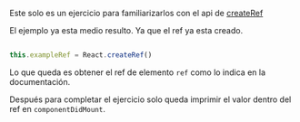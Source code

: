 Este solo es un ejercicio para familiarizarlos con el api de [createRef](https://reactjs.org/docs/refs-and-the-dom.html#creating-refs) 

El ejemplo ya esta medio resulto. Ya que el ref ya esta creado.

``` js

this.exampleRef = React.createRef()

```

Lo que queda es obtener el ref de elemento `ref` como lo indica en la documentación.

Después para completar el ejercicio solo queda imprimir el valor dentro del ref en `componentDidMount`.